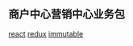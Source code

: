 ## 商户中心营销中心业务包
[react](https://reactjs.org/docs/getting-started.html)
[redux](https://redux.js.org/)
[immutable](https://github.com/immutable-js/immutable-js/)